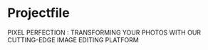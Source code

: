 # Projectfile
PIXEL PERFECTION : TRANSFORMING YOUR  PHOTOS WITH OUR CUTTING-EDGE IMAGE  EDITING PLATFORM

